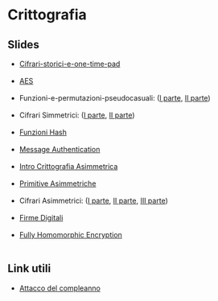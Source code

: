 # Crittografia



## Slides

<ul>
<li><a href="https://catalano.dmi.unict.it/wp-content/uploads/2.Cifrari-Storici-e-One-Time-Pad.pdf">Cifrari-storici-e-one-time-pad</a></li><br>
    <li><a href="https://catalano.dmi.unict.it/wp-content/uploads/3.Cifrari-a-blocchi-AES.pdf">AES</a></li><br>
    <li>Funzioni-e-permutazioni-pseudocasuali: (<a href="https://catalano.dmi.unict.it/wp-content/uploads/4.Funzioni-e-Permutazioni-Pseudocasuali-Prima-parte.pdf">I parte</a>, <a href="https://catalano.dmi.unict.it/wp-content/uploads/5.Funzioni-e-Perm.-Pseudocasuali-II-Parte.pdf">II parte</a>) </li><br>
<li>Cifrari Simmetrici: (<a href="https://catalano.dmi.unict.it/wp-content/uploads/6.Cifrari-Simmetrici-I-parte.pdf">I parte</a>, <a href="https://catalano.dmi.unict.it/wp-content/uploads/7.Cifrari-Simmetrici-II-PArte.pdf">II parte</a>)</li><br>
<li><a href="https://catalano.dmi.unict.it/wp-content/uploads/8.Funzioni-Hash-2.pdf">Funzioni Hash</a></li><br>
<li><a href="https://catalano.dmi.unict.it/wp-content/uploads/9.Message-Authentication.pdf">Message Authentication</a></li><br>
<li><a href="https://catalano.dmi.unict.it/wp-content/uploads/10.IntroCrittografiaAsimmetrica.pdf">Intro Crittografia Asimmetrica</a></li><br>
<li><a href="https://catalano.dmi.unict.it/wp-content/uploads/11.Primitive-Asimmetriche.pdf">Primitive Asimmetriche</a></li><br>
<li>Cifrari Asimmetrici: (<a href="https://catalano.dmi.unict.it/wp-content/uploads/12.Cifrari-Asimmetrici-Prima-Parte.pdf">I parte</a>, <a href="https://catalano.dmi.unict.it/wp-content/uploads/13.Il-Cifrario-Paillier.pdf">II parte</a>, <a href="https://catalano.dmi.unict.it/wp-content/uploads/14.OAEPIBE.pdf">III parte</a>)</li><br>
<li><a href="https://catalano.dmi.unict.it/wp-content/uploads/15.Firme-Digitali.pdf">Firme Digitali</a></li><br> 
<li><a href="https://catalano.dmi.unict.it/wp-content/uploads/FHE.pdf">Fully Homomorphic Encryption</a></li><br>
</ul>

## Link utili

- <a href="https://youtu.be/5VY2KEh9WrE">Attacco del compleanno</a>

